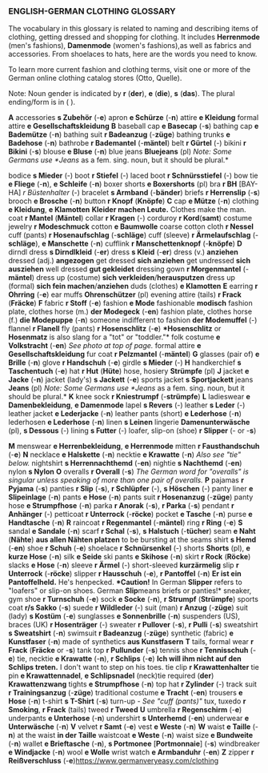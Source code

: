 ### ENGLISH-GERMAN CLOTHING GLOSSARY

The vocabulary in this glossary is related to naming and describing items of clothing, getting dressed and shopping for clothing. It includes **Herrenmode** (men's fashions), **Damenmode** (women's fashions),as well as fabrics and accessories. From shoelaces to hats, here are the words you need to know.

To learn more current fashion and clothing terms, visit one or more of the German online clothing catalog stores (Otto, Quelle).

Note: Noun gender is indicated by **r** (**der**), **e** (**die**), **s** (**das**). The plural ending/form is in ( ).

**A**
accessories  **s Zubehör** (-**e**)
apron  **e Schürze** (-**n**)
attire  **e Kleidung**
  formal attire  **e Gesellschaftskleidung**
**B**
baseball cap  **e Basecap** (-**s**)
bathing cap  **e Bademütze** (-**n**)
bathing suit  **r Badeanzug** (-**züge**)
bathing trunks  **e Badehose** (-**n**)
bathrobe  **r Bademantel** (-**mäntel**)
belt  **r Gürtel** (-)
bikini  **r Bikini** (-**s**)
blouse  **e Bluse** (-**n**)
blue jeans  **Bluejeans** (pl)
  *Note: Some Germans use \**Jeans** as a fem. sing. noun, but it should be plural.*

bodice  **s Mieder** (-)
boot  **r Stiefel** (-)
  laced boot  **r Schnürsstiefel** (-)
bow tie  **e Fliege** (-**n**), **e Schleife** (-**n**)
boxer shorts  **e Boxershorts** (pl)
bra  **r BH** [BAY-HA] *r Büstenhalter* (-)
bracelet  **s Armband** (-**bänder**)
briefs  **r Herrenslip** (-**s**)
brooch  **e Brosche** (-**n**)
button  **r Knopf** (**Knöpfe**)
**C**
cap  **e Mütze** (-**n**)
clothing  **e Kleidung**, **e Klamotten**
  **Kleider machen Leute.**
  Clothes make the man.
coat  **r Mantel** (**Mäntel**)
collar  **r Kragen** (-)
corduroy  **r Kord**(**samt**)
costume jewelry  **r Modeschmuck**
cotton  **e Baumwolle**
   coarse cotton cloth  **r Nessel**
cuff (pants)  **r Hosenaufschlag** (-**schläge**)
cuff (sleeve)  **r Ärmelaufschlag** (-**schläge**), **e Manschette** (-**n**)
cufflink  **r Manschettenknopf** (-**knöpfe**)
**D**
dirndl dress  **s Dirndlkleid** (-**er**)
dress  **s Kleid** (-**er**)
dress (v.)  **anziehen**
   dressed (adj.)   **angezogen**
   get dressed   **sich anziehen**
   get undressed   **sich ausziehen**
   well dressed   **gut gekleidet**
dressing gown  **r Morgenmantel** (-**mäntel**)
dress up (costume)  **sich verkleiden**/**herausputzen**
dress up (formal)  **sich fein machen**/**anziehen**
duds (clothes)  **e Klamotten**
**E**
earring  **r Ohrring** (-**e**)
ear muffs  **Ohrenschützer** (pl)
evening attire (tails)  **r Frack** (**Fräcke**)
**F**
fabric  **r Stoff** (-**e**)
fashion  **e Mode**
fashionable  **modisch**
fashion plate, clothes horse (m.)
  **der Modegeck** (-**en**)
fashion plate, clothes horse (f.)
  **die Modepuppe** (-**n**)
​    someone indifferent to fashion **der Modemuffel** (-)
flannel  **r Flanell**
fly (pants)  **r Hosenschlitz** (-**e**)
  **\*Hosenschlitz** or **Hosenmatz** is also slang for a "tot" or "toddler."*
folk costume  **e Volkstracht** (-**en**)
  *See photo at top of page.*
formal attire  **e Gesellschaftskleidung**
fur coat  **r Pelzmantel** (-**mäntel**)
**G**
glasses (pair of)  **e Brille** (-**n**)
glove  **r Handschuh** (-**e**)
girdle  **s Mieder** (-)
**H**
handkerchief  **s Taschentuch** (-**e**)
hat  **r Hut** (**Hüte**)
hose, hosiery  **Strümpfe** (pl)
**J**
jacket  **e Jacke** (-**n**)
jacket (lady's)  **s Jackett** (-**e**)
  sports jacket  **s Sportjackett**
jeans  **Jeans** (pl)
  *Note: Some Germans use \**Jeans** as a fem. sing. noun, but it should be plural.*
**K**
knee sock  **r Kniestrumpf** (-**strümpfe**)
**L**
ladieswear  **e Damenbekleidung**, **e Damenmode**
lapel  **s Revers** (-)
leather  **s Leder** (-)
leather jacket  **e Lederjacke** (-**n**)
leather pants (short)  **e Lederhose** (-**n**)
lederhosen  **e Lederhose** (-**n**)
linen  **s Leinen**
lingerie  **Damenunterwäsche** (pl),
  **s Dessous** (-)
lining  **s Futter** (-)
loafer, slip-on (shoe)  **r Slipper** (- or -**s**)

**M**
menswear  **e Herrenbekleidung**, **e Herrenmode**
mitten  **r Fausthandschuh** (-**e**)
**N**
necklace  **e Halskette** (-**n**)
necktie  **e Krawatte** (-**n**) *Also see "tie" below.*
nightshirt  **s Herrennachthemd** (-**en**)
nightie  **s Nachthemd** (-**en**)
nylon  **s Nylon**
**O**
overalls  **r Overall** (-**s**)
  *The German word for "overalls" is singular unless speaking of more than one pair of overalls.*
**P**
pajamas  **r Pyjama** (-**s**)
panties  **r Slip** (-**s**), **r Schlüpfer** (-), **s Höschen** (-)
  panty liner  **e Slipeinlage** (-**n**)
pants  **e Hose** (-**n**)
pants suit  **r Hosenanzug** (-**züge**)
panty hose  **e Strumpfhose** (-**n**)
parka  **r Anorak** (-**s**), **r Parka** (-**s**)
pendant  **r Anhänger** (-)
petticoat  **r Unterrock** (-**röcke**)
pocket  **e Tasche** (-**n**)
purse  **e Handtasche** (-**n**)
**R**
raincoat  **r Regenmantel** (-**mäntel**)
ring  **r Ring** (-**e**)
**S**
sandal  **e Sandale** (-**n**)
scarf  **r Schal** (-**s**), **s Halstuch** (-**tücher**)
seam  **e Naht** (**Nähte**)
  **aus allen Nähten platzen**
  to be bursting at the seams
shirt  **s Hemd** (-**en**)
shoe  **r Schuh** (-**e**)
shoelace  **r Schnürsenkel** (-)
shorts  **Shorts** (pl), **e kurze Hose** (-**n**)
silk  **e Seide**
ski pants  **e Skihose** (-**n**)
skirt  **r Rock** (**Röcke**)
slacks  **e Hose** (-**n**)
sleeve  **r Ärmel** (-)
  short-sleeved  **kurzärmelig**
slip  **r Unterrock** (-**röcke**)
slipper  **r Hausschuh** (-**e**), **r Pantoffel** (-**n**)
  **Er ist ein Pantoffelheld.**
  He's henpecked.
  **\*Caution!** In German **Slipper** refers to "loafers" or slip-on shoes. German **Slip**means briefs or panties!*
sneaker, gym shoe  **r Turnschuh** (-**e**)
sock  **e Socke** (-**n**), **r Strumpf** (**Strümpfe**)
sports coat  **r/s Sakko** (-**s**)
suede  **r Wildleder** (-)
suit (man)  **r Anzug** (-**züge**)
suit (lady)  **s Kostüm** (-**e**)
sunglasses  **e Sonnenbrille** (-**n**)
suspenders (US), braces (UK)  **r Hosenträger** (-)
sweater  **r Pullover** (-**s**), **r Pulli** (-**s**)
sweatshirt  **s Sweatshirt** (-**n**)
swimsuit  **r Badeanzug** (-**züge**)
synthetic (fabric)  **e Kunstfaser** (-**n**)
  made of synthetics **aus Kunstfasern**
**T**
tails, formal wear  **r Frack** (**Fräcke** or -**s**)
tank top  **r Pullunder** (-**s**)
tennis shoe  **r Tennisschuh** (-**e**)
tie, necktie  **e Krawatte** (-**n**), **r Schlips** (-**e**)
  **Ich will ihm nicht auf den Schlips treten.**
  I don't want to step on his toes.
tie clip  **r Krawattenhalter**
tie pin  **e Krawattennadel**, **e Schlipsnadel**
   (neck)tie required  (**der**) **Krawattenzwang**
tights  **e Strumpfhose** (-**n**)
top hat  **r Zylinder** (-)
track suit  **r Trainingsanzug** (-**züge**)
traditional costume  **e Tracht** (-**en**)
trousers  **e Hose** (-**n**)
t-shirt  **s T-Shirt** (-**s**)
turn-up - *See "cuff (pants)"*
tux, tuxedo  **r Smoking**, **r Frack** (tails)
tweed  **r Tweed**
**U**
umbrella  **r Regenschirm** (-**e**)
underpants  **e Unterhose** (-**n**)
undershirt  **s Unterhemd** (-**en**)
underwear  **e Unterwäsche** (-**n**)
**V**
velvet  **r Samt** (-**e**)
vest  **e Weste** (-**n**)
**W**
waist  **e Taille** (-**n**)
  at the waist  **in der Taille**
waistcoat  **e Weste** (-**n**)
waist size  **e Bundweite** (-**n**)
wallet  **e Brieftasche** (-**n**), **s Portmonee** [**Portmonnaie**] (-**s**)
windbreaker  **e Windjacke** (-**n**)
wool  **e Wolle**
wrist watch  **e Armbanduhr** (-**en**)
**Z**
zipper  **r Reißverschluss** (-**e**)https://www.germanveryeasy.com/clothing
